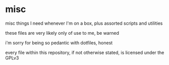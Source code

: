 # misc
misc things I need whenever I'm on a box, plus assorted scripts and utilities

these files are very likely only of use to me, be warned

i'm sorry for being so pedantic with dotfiles, honest

every file within this repository, if not otherwise stated, is licensed under the GPLv3
